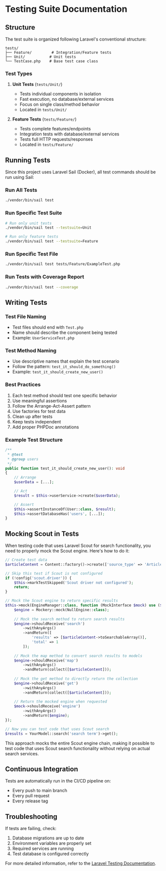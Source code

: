 # Testing Suite Documentation

## Structure

The test suite is organized following Laravel's conventional structure:

```
tests/
├── Feature/         # Integration/Feature tests
├── Unit/           # Unit tests
└── TestCase.php    # Base test case class
```

### Test Types

1. **Unit Tests** (`tests/Unit/`)
   - Tests individual components in isolation
   - Fast execution, no database/external services
   - Focus on single class/method behavior
   - Located in `tests/Unit/`

2. **Feature Tests** (`tests/Feature/`)
   - Tests complete features/endpoints
   - Integration tests with database/external services
   - Tests full HTTP requests/responses
   - Located in `tests/Feature/`

## Running Tests

Since this project uses Laravel Sail (Docker), all test commands should be run using Sail:

### Run All Tests
```bash
./vendor/bin/sail test
```

### Run Specific Test Suite
```bash
# Run only unit tests
./vendor/bin/sail test --testsuite=Unit

# Run only feature tests
./vendor/bin/sail test --testsuite=Feature
```

### Run Specific Test File
```bash
./vendor/bin/sail test tests/Feature/ExampleTest.php
```

### Run Tests with Coverage Report
```bash
./vendor/bin/sail test --coverage
```

## Writing Tests

### Test File Naming
- Test files should end with `Test.php`
- Name should describe the component being tested
- Example: `UserServiceTest.php`

### Test Method Naming
- Use descriptive names that explain the test scenario
- Follow the pattern: `test_it_should_do_something()`
- Example: `test_it_should_create_new_user()`

### Best Practices
1. Each test method should test one specific behavior
2. Use meaningful assertions
3. Follow the Arrange-Act-Assert pattern
4. Use factories for test data
5. Clean up after tests
6. Keep tests independent
7. Add proper PHPDoc annotations

### Example Test Structure
```php
/**
 * @test
 * @group users
 */
public function test_it_should_create_new_user(): void
{
    // Arrange
    $userData = [...];

    // Act
    $result = $this->userService->create($userData);

    // Assert
    $this->assertInstanceOf(User::class, $result);
    $this->assertDatabaseHas('users', [...]);
}
```

## Mocking Scout in Tests

When testing code that uses Laravel Scout for search functionality, you need to properly mock the Scout engine. Here's how to do it:

```php
// Create test data
$articleContent = Content::factory()->create(['source_type' => 'Article']);

// Skip this test if Scout is not configured
if (!config('scout.driver')) {
    $this->markTestSkipped('Scout driver not configured');
    return;
}

// Mock the Scout engine to return specific results
$this->mock(EngineManager::class, function (MockInterface $mock) use ($articleContent) {
    $engine = Mockery::mock(NullEngine::class);
    
    // Mock the search method to return search results
    $engine->shouldReceive('search')
        ->withAnyArgs()
        ->andReturn([
            'results' => [$articleContent->toSearchableArray()],
            'total' => 1
        ]);
        
    // Mock the map method to convert search results to models
    $engine->shouldReceive('map')
        ->withAnyArgs()
        ->andReturn(collect([$articleContent]));
        
    // Mock the get method to directly return the collection
    $engine->shouldReceive('get')
        ->withAnyArgs()
        ->andReturn(collect([$articleContent]));
        
    // Return the mocked engine when requested
    $mock->shouldReceive('engine')
        ->withAnyArgs()
        ->andReturn($engine);
});

// Now you can test code that uses Scout search
$results = YourModel::search('search term')->get();
```

This approach mocks the entire Scout engine chain, making it possible to test code that uses Scout search functionality without relying on actual search services.

## Continuous Integration

Tests are automatically run in the CI/CD pipeline on:
- Every push to main branch
- Every pull request
- Every release tag

## Troubleshooting

If tests are failing, check:
1. Database migrations are up to date
2. Environment variables are properly set
3. Required services are running
4. Test database is configured correctly

For more detailed information, refer to the [Laravel Testing Documentation](https://laravel.com/docs/testing). 